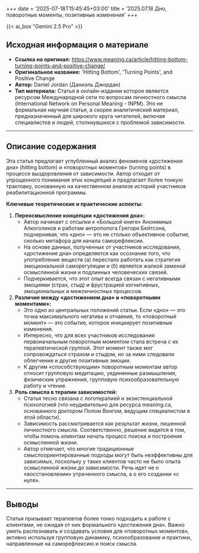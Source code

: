 +++
date = '2025-07-18T15:45:45+03:00'
title = '2025.07.18 Дно, поворотные моменты, позитивные изменения'
+++

{{< ai_box "Gemini 2.5 Pro" >}}

## Исходная информация о материале

* **Ссылка на оригинал:** https://www.meaning.ca/article/hitting-bottom-turning-points-and-positive-change/
* **Оригинальное название:** 'Hitting Bottom', 'Turning Points', and Positive Change
* **Автор:** Daniel Jordan (Даниэль Джордан)
* **Тип материала:** Статья в онлайн-издании которое является ресурсом Международной сети по вопросам личностного смысла (International Network on Personal Meaning \- INPM). Это не формальная научная статья, а скорее аналитический материал, предназначенный для широкого круга читателей, включая специалистов и людей, столкнувшихся с проблемой зависимости.

---

## Описание содержания

Эта статья предлагает углубленный анализ феноменов «достижения дна» (hitting bottom) и «поворотных моментов» (turning points) в процессе выздоровления от зависимости. Автор отходит от упрощенного понимания этих концепций и предлагает более тонкую трактовку, основанную на качественном анализе историй участников реабилитационной программы.

**Ключевые теоретические и практические аспекты:**

1. **Переосмысление концепции «достижения дна»:**
   * Автор начинает с отсылки к «Большой книге» Анонимных Алкоголиков и работам антрополога Грегори Бейтсона, подчеркивая, что «дно» — это не столько объективное событие, сколько метафора для начала саморефлексии.
   * На основе данных, полученных от участников исследования, «достижение дна» определяется как осознание того, что употребление веществ (а) перестало работать как стратегия эмоциональной саморегуляции и (б) является жалкой заменой осмысленной жизни и подлинных человеческих связей.
   * Подчеркивается, что этот опыт всегда связан с негативными эмоциями (страх, стыд) и фрустрацией когнитивных, эмоциональных и межличностных процессов.
2. **Различие между «достижением дна» и «поворотными моментами»:**
   * Это одно из центральных положений статьи. Если «дно» — это точка максимального негатива и отчаяния, то «поворотный момент» — это событие, которое инициирует позитивные изменения.
   * Интересно, что для всех участников исследования первоначальным поворотным моментом стала встреча с их терапевтической группой. Этот момент также мог сопровождаться страхом и стыдом, но за ними следовали облегчение и другие позитивные эмоции.
   * К другим «способствующим» поворотным моментам автор относит групповую медитацию, уединенные размышления, физические упражнения, групповую психообразовательную работу и чтение.
3. **Роль смысла в терапии зависимостей:**
   * Статья тесно связана с логотерапией и экзистенциальной психологией (что неудивительно для ресурса meaning.ca, основанного доктором Полом Вонгом, ведущим специалистом в этой области).
   * Зависимость рассматривается как результат жизни, лишенной личностного смысла. Соответственно, решение видится в том, чтобы помочь клиентам начать процесс поиска и построения осмысленной жизни.
   * Автор отмечает, что многие традиционные смыслоориентированные подходы могут быть неэффективны для зависимых, поскольку у таких клиентов часто не было опыта осмысленной жизни *до* зависимости. Речь идет не о «восстановлении» утраченного смысла, а о его создании «с нуля».

---

## Выводы

Статья призывает терапевтов более тонко подходить к работе с клиентами, не ожидая от них формального «достижения дна». Важно уметь распознавать и создавать условия для «поворотных моментов», активно используя групповую динамику, психообразование и практики, направленные на саморефлексию и поиск смысла.
